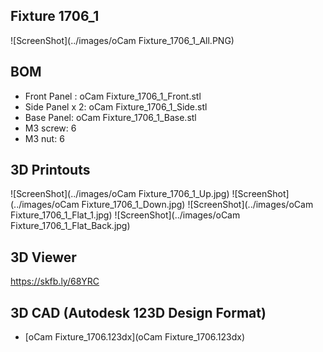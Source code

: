 ## Fixture 1706_1

![ScreenShot](../images/oCam Fixture_1706_1_All.PNG)

## BOM
* Front Panel : oCam Fixture_1706_1_Front.stl
* Side Panel x 2: oCam Fixture_1706_1_Side.stl
* Base Panel: oCam Fixture_1706_1_Base.stl
* M3 screw: 6
* M3 nut: 6

## 3D Printouts
![ScreenShot](../images/oCam Fixture_1706_1_Up.jpg)
![ScreenShot](../images/oCam Fixture_1706_1_Down.jpg)
![ScreenShot](../images/oCam Fixture_1706_1_Flat_1.jpg)
![ScreenShot](../images/oCam Fixture_1706_1_Flat_Back.jpg)

## 3D Viewer
https://skfb.ly/68YRC 

## 3D CAD (Autodesk 123D Design Format)
* [oCam Fixture_1706.123dx](oCam Fixture_1706.123dx)
